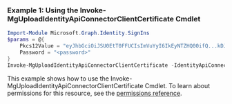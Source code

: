### Example 1: Using the Invoke-MgUploadIdentityApiConnectorClientCertificate Cmdlet
```powershell
Import-Module Microsoft.Graph.Identity.SignIns
$params = @{
	Pkcs12Value = "eyJhbGciOiJSU0EtT0FFUCIsImVuYyI6IkEyNTZHQ00ifQ...kDJ04sJShkkgjL9Bm49plA"
	Password = "<password>"
}
Invoke-MgUploadIdentityApiConnectorClientCertificate -IdentityApiConnectorId $identityApiConnectorId -BodyParameter $params
```
This example shows how to use the Invoke-MgUploadIdentityApiConnectorClientCertificate Cmdlet.
To learn about permissions for this resource, see the [permissions reference](/graph/permissions-reference).
